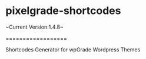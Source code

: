 pixelgrade-shortcodes
==================

~Current Version:1.4.8~

==================

Shortcodes Generator for wpGrade Wordpress Themes
